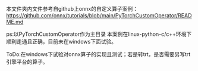 本文件夹内文件参考自github上onnx的自定义算子案例：
https://github.com/onnx/tutorials/blob/main/PyTorchCustomOperator/README.md

ps:以PyTorchCustomOperator作为主目录
本案例在linux-python-c/c++环境下顺利走通且正确，目前未在windows下面试验。

ToDo:在windows下试验对onnx算子的实现且测试；若是转trt，是否需要另写trt引擎平台的算子。